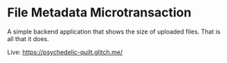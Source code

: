 File Metadata Microtransaction
=========================

A simple backend application that shows the size of uploaded files.
That is all that it does.

Live: https://psychedelic-quilt.glitch.me/

